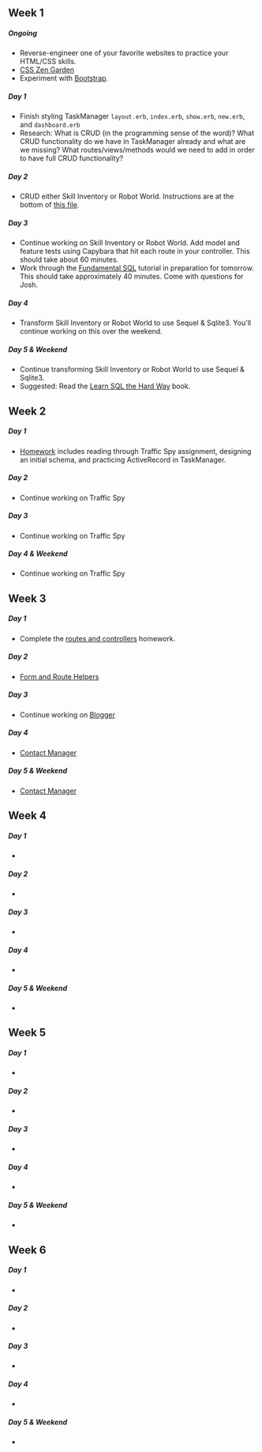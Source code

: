 ## Week 1

##### Ongoing
  * Reverse-engineer one of your favorite websites to practice your HTML/CSS skills.
  * [CSS Zen Garden](http://www.csszengarden.com/)
  * Experiment with [Bootstrap](http://getbootstrap.com/). 

##### Day 1
  * Finish styling TaskManager `layout.erb`, `index.erb`, `show.erb`, `new.erb`, and `dashboard.erb`
  * Research: What is CRUD (in the programming sense of the word)? What CRUD functionality do we have in TaskManager already and what are we missing? What routes/views/methods would we need to add in order to have full CRUD functionality?

##### Day 2
  * CRUD either Skill Inventory or Robot World. Instructions are at the bottom of [this file](https://github.com/turingschool/lesson_plans/blob/master/ruby_02-web_applications_with_ruby/crud_sinatra.markdown).

##### Day 3
  * Continue working on Skill Inventory or Robot World. Add model and feature tests using Capybara that hit each route in your controller. This should take about 60 minutes. 
  * Work through the [Fundamental SQL](http://tutorials.jumpstartlab.com/topics/sql/fundamental_sql.html) tutorial in preparation for tomorrow. This should take approximately 40 minutes. Come with questions for Josh. 

##### Day 4
  * Transform Skill Inventory or Robot World to use Sequel & Sqlite3. You'll continue working on this over the weekend. 

##### Day 5 & Weekend
  * Continue transforming Skill Inventory or Robot World to use Sequel & Sqlite3.
  * Suggested: Read the [Learn SQL the Hard Way](http://sql.learncodethehardway.org/book/) book. 

## Week 2

##### Day 1
  * [Homework](https://github.com/turingschool/challenges/blob/master/active_record_and_database_design.markdown) includes reading through Traffic Spy assignment, designing an initial schema, and practicing ActiveRecord in TaskManager. 

##### Day 2
  * Continue working on Traffic Spy

##### Day 3
  * Continue working on Traffic Spy

##### Day 4 & Weekend
  * Continue working on Traffic Spy

## Week 3

##### Day 1
  * Complete the [routes and controllers](https://github.com/turingschool/challenges/blob/master/routes_controllers_rails.markdown) homework. 

##### Day 2
  * [Form and Route Helpers](https://github.com/turingschool/challenges/blob/master/form_route_helpers_rails.markdown)

##### Day 3
  * Continue working on [Blogger](http://tutorials.jumpstartlab.com/projects/blogger.html)

##### Day 4
  * [Contact Manager](http://tutorials.jumpstartlab.com/projects/contact_manager.html)

##### Day 5 & Weekend
  * [Contact Manager](http://tutorials.jumpstartlab.com/projects/contact_manager.html)

## Week 4

##### Day 1
  * 

##### Day 2
  * 

##### Day 3
  * 

##### Day 4
  * 

##### Day 5 & Weekend
  * 

## Week 5

##### Day 1
  * 

##### Day 2
  * 

##### Day 3
  * 

##### Day 4
  * 

##### Day 5 & Weekend
  * 

## Week 6

##### Day 1
  * 

##### Day 2
  * 

##### Day 3
  * 

##### Day 4
  * 

##### Day 5 & Weekend
  * 
